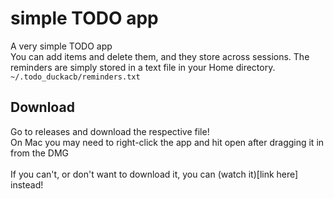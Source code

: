 # simple TODO app
A very simple TODO app  
You can add items and delete them, and they store across sessions. The reminders are simply stored in a text file in your Home directory. `~/.todo_duckacb/reminders.txt`

## Download
Go to releases and download the respective file!  
On Mac you may need to right-click the app and hit open after dragging it in from the DMG
<br>
<br>
If you can't, or don't want to download it, you can (watch it)[link here] instead!
